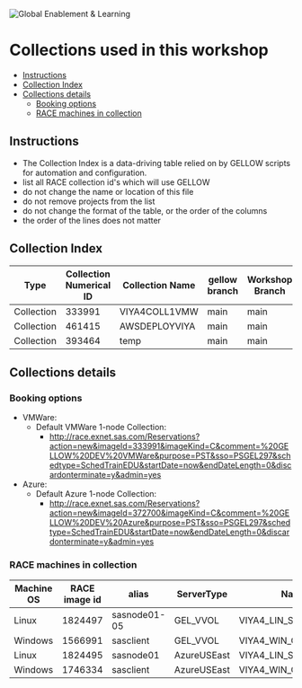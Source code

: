 ![Global Enablement & Learning](https://gelgitlab.race.sas.com/GEL/utilities/writing-content-in-markdown/-/raw/master/img/gel_banner_logo_tech-partners.jpg)

# Collections used in this workshop

* [Instructions](#instructions)
* [Collection Index](#collection-index)
* [Collections details](#collections-details)
  * [Booking options](#booking-options)
  * [RACE machines in collection](#race-machines-in-collection)

## Instructions

* The Collection Index is a data-driving table relied on by GELLOW scripts for automation and configuration.
* list all RACE collection id's which will use GELLOW
* do not change the name or location of this file
* do not remove projects from the list
* do not change the format of the table, or the order of the columns
* the order of the lines does not matter

## Collection Index

| Type | Collection Numerical ID | Collection Name | gellow branch | Workshop Branch | Visible to Partners | Loop Category |
|  ---  |  ---  |  ---  | --- | --- | --- | --- |
| Collection | 333991 | VIYA4COLL1VMW | main | main | yes | viya4 |
| Collection | 461415 | AWSDEPLOYVIYA | main | main | yes | viya4 |
| Collection | 393464 | temp | main | main | yes | viya4 |

## Collections details

### Booking options

* VMWare:
  * Default VMWare 1-node Collection:
    * <http://race.exnet.sas.com/Reservations?action=new&imageId=333991&imageKind=C&comment=%20GELLOW%20DEV%20VMWare&purpose=PST&sso=PSGEL297&schedtype=SchedTrainEDU&startDate=now&endDateLength=0&discardonterminate=y&admin=yes>
* Azure:
  * Default Azure  1-node Collection:
    * <http://race.exnet.sas.com/Reservations?action=new&imageId=372700&imageKind=C&comment=%20GELLOW%20DEV%20Azure&purpose=PST&sso=PSGEL297&schedtype=SchedTrainEDU&startDate=now&endDateLength=0&discardonterminate=y&admin=yes>

### RACE machines in collection

| Machine OS | RACE image id | alias | ServerType | Name |
|  ---  |  ---  |  ---  | --- | --- |
| Linux | 1824497 | sasnode01-05 | GEL_VVOL | VIYA4_LIN_SERVER_VMW |
| Windows | 1566991 | sasclient | GEL_VVOL | VIYA4_WIN_CLIENT_VMW |
| Linux | 1824495 | sasnode01 | AzureUSEast | VIYA4_LIN_SERVER_AZU |
| Windows | 1746334 | sasclient | AzureUSEast | VIYA4_WIN_CLIENT_AZU |
